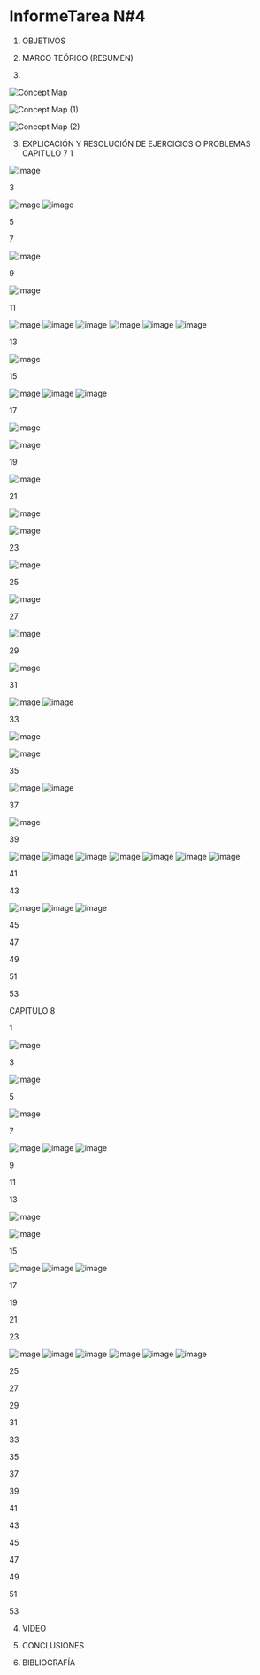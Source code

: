 # InformeTarea N#4


1. OBJETIVOS


2. MARCO TEÓRICO (RESUMEN)
3. 
![Concept Map](https://user-images.githubusercontent.com/93899720/147863625-5f3d4fd5-fe8e-4bed-ac57-4afcbca75355.jpg)

![Concept Map (1)](https://user-images.githubusercontent.com/93899720/147863627-7703425c-7ed9-406b-929a-7f2ecb9af55f.jpg)

![Concept Map (2)](https://user-images.githubusercontent.com/93899720/147863624-7fadc0e8-666a-4c43-bf0a-4f26da1973cc.jpg)

3. EXPLICACIÓN Y RESOLUCIÓN DE EJERCICIOS O PROBLEMAS
CAPITULO 7
1

![image](https://user-images.githubusercontent.com/93899720/146823088-dea1b507-cb8c-42cf-a959-e34cacfd4df7.png)

3

![image](https://user-images.githubusercontent.com/93899720/147894777-600c8e6a-54b6-4272-b7e8-56edf853b909.png)
![image](https://user-images.githubusercontent.com/93899720/147894787-530d8139-de80-43c3-a519-6539886218af.png)


5


7

![image](https://user-images.githubusercontent.com/93899720/147894798-3b8dc166-74df-44af-b82a-1ec3807c11df.png)


9

![image](https://user-images.githubusercontent.com/93899720/146823142-598c52e6-9215-436f-b383-006e9bd9d7b2.png)


11

![image](https://user-images.githubusercontent.com/93899720/147894807-e0224cbd-686d-4d98-bf96-45b4d50979ac.png)
![image](https://user-images.githubusercontent.com/93899720/147894820-41a7c683-ce20-4274-87cf-448ca2d3890c.png)
![image](https://user-images.githubusercontent.com/93899720/147894831-1ffa8515-717b-4d7f-8605-20258163f450.png)
![image](https://user-images.githubusercontent.com/93899720/147894837-98367b1f-871b-4b00-83f9-7fb815879864.png)
![image](https://user-images.githubusercontent.com/93899720/147894844-e40dc064-4465-4b62-993f-8e39528f62ff.png)
![image](https://user-images.githubusercontent.com/93899720/147894856-7435f23b-838a-4761-9b0d-190f7beb8e7d.png)


13

![image](https://user-images.githubusercontent.com/93899720/146823225-668ac3bd-e7af-4d3d-9b71-ba4d4873408b.png)

15

![image](https://user-images.githubusercontent.com/93899720/147898061-17ce7d40-8b75-483c-87d4-9cc81fc105b7.png)
![image](https://user-images.githubusercontent.com/93899720/147898071-5803859b-a7b5-4750-a788-c7087c79b775.png)
![image](https://user-images.githubusercontent.com/93899720/147898084-56f21783-c467-425c-9ca7-a570f5b73d89.png)


17

![image](https://user-images.githubusercontent.com/93899720/146823728-81ec332e-cbc9-49f9-b6ec-d4e4923e3b51.png)


![image](https://user-images.githubusercontent.com/93899720/146823782-cc1d62d8-9765-49e6-8488-203fd3ae6669.png)

19

![image](https://user-images.githubusercontent.com/93899720/147894867-b0e1820a-cb04-4289-88e5-19a5aa383da6.png)


21

![image](https://user-images.githubusercontent.com/93899720/146823814-61583633-c64d-4d28-8a3c-7d2479b761f4.png)


![image](https://user-images.githubusercontent.com/93899720/146823847-215fb2f7-5a63-4415-bdba-a61253bf5045.png)


23

![image](https://user-images.githubusercontent.com/93899720/147894876-9682b9fb-6d7a-4059-bc78-7ad0fbd61e9b.png)


25

![image](https://user-images.githubusercontent.com/93899720/146824158-9f5028de-f425-4d8e-9b44-5158a16ea2ac.png)


27

![image](https://user-images.githubusercontent.com/93899720/147894885-782c937c-d901-49e7-94ca-86c0a55980e0.png)


29

![image](https://user-images.githubusercontent.com/93899720/146824277-d2278c85-68b0-4f03-8da2-46090ebe967e.png)


31

![image](https://user-images.githubusercontent.com/93899720/147894892-1ce33f13-89cd-47fe-8b09-7bfa0436ba93.png)
![image](https://user-images.githubusercontent.com/93899720/147894894-a9e73618-9d10-459d-a1b8-7c0bc142d211.png)


33

![image](https://user-images.githubusercontent.com/93899720/146824686-7b163226-4759-46ab-8e79-7cf20592e483.png)

![image](https://user-images.githubusercontent.com/93899720/146824724-eb226431-5186-4b5d-b0d8-2940c2173db4.png)


35

![image](https://user-images.githubusercontent.com/93899720/147894903-7fc5eee6-91cf-44bd-97a6-e1f9aadd7c5a.png)
![image](https://user-images.githubusercontent.com/93899720/147894905-ba2f9314-e93a-4d1f-8e24-9addeeec5a29.png)


37

![image](https://user-images.githubusercontent.com/93899720/146824959-a478119b-3fcc-40f3-b42c-d8817b58afda.png)


39

![image](https://user-images.githubusercontent.com/93899720/147894914-079df539-12c4-4ac9-8f72-9a899448d014.png)
![image](https://user-images.githubusercontent.com/93899720/147894917-7056b251-0556-4e9e-b86b-1b374cde361d.png)
![image](https://user-images.githubusercontent.com/93899720/147894921-ac2cfca7-e69d-4b85-aa79-efc30e84d52d.png)
![image](https://user-images.githubusercontent.com/93899720/147894927-9c78d896-295f-4e4e-821e-a093224fe73c.png)
![image](https://user-images.githubusercontent.com/93899720/147894930-847e4d6a-ef2c-4344-a62a-39082474e4b4.png)
![image](https://user-images.githubusercontent.com/93899720/147894935-9cdb2b63-862d-4951-becd-4bb06a2db233.png)
![image](https://user-images.githubusercontent.com/93899720/147895014-7cefd9a6-6ae8-40c7-9edb-3a19d2635229.png)


41


43

![image](https://user-images.githubusercontent.com/93899720/147898117-39ff0a5c-92c3-454e-9f7e-7efa75f141a8.png)
![image](https://user-images.githubusercontent.com/93899720/147898123-1dbc64ea-ec87-498a-8993-d6b367e15c28.png)
![image](https://user-images.githubusercontent.com/93899720/147898127-4bcd81ac-ece3-464d-a8eb-4505214c82ad.png)


45


47


49


51


53




CAPITULO 8

1

![image](https://user-images.githubusercontent.com/93899720/146825046-eea3ed40-5381-40d7-8e91-d44145743553.png)


3

![image](https://user-images.githubusercontent.com/93899720/147898245-43ecd55a-af2b-4051-a562-a6bbf91c4438.png)


5

![image](https://user-images.githubusercontent.com/93899720/146826150-cedc0cbd-fed2-4514-9695-b31938da3f19.png)


7

![image](https://user-images.githubusercontent.com/93899720/147901173-967331b6-3b39-457e-9de1-e829c73c6aec.png)
![image](https://user-images.githubusercontent.com/93899720/147901177-e8990338-fa29-4b2f-bc38-f75b1833adac.png)
![image](https://user-images.githubusercontent.com/93899720/147901201-005cda98-f96b-4548-9b0a-3d8486e5342f.png)


9


11


13

![image](https://user-images.githubusercontent.com/93899720/146826325-aa3bec52-5534-4cca-8442-7c194336e625.png)

![image](https://user-images.githubusercontent.com/93899720/146826396-47e100b4-920c-41fa-8d52-013373485086.png)


15

![image](https://user-images.githubusercontent.com/93899720/147902497-845108eb-7da5-4316-8e03-adcadd3d16b3.png)
![image](https://user-images.githubusercontent.com/93899720/147902507-6eb08586-eb8d-491e-b406-3c98471258fb.png)
![image](https://user-images.githubusercontent.com/93899720/147902523-5fb54b7b-a702-4c57-98bf-8bb2222fb6b7.png)


17


19


21


23

![image](https://user-images.githubusercontent.com/93899720/147903652-8a703527-9880-4255-92bc-dbd9e4282d51.png)
![image](https://user-images.githubusercontent.com/93899720/147998617-361226e4-9b0d-432f-aa09-4eba272d7f20.png)
![image](https://user-images.githubusercontent.com/93899720/147998640-e70f5bb7-9f2d-4201-883e-006ee12a880b.png)
![image](https://user-images.githubusercontent.com/93899720/147998658-b7f636ca-eada-4ecc-9bdb-139673c8fedb.png)
![image](https://user-images.githubusercontent.com/93899720/147998668-8ac43cbd-dab4-4c11-bde5-6dc9c224f19f.png)
![image](https://user-images.githubusercontent.com/93899720/147998673-88afdfd2-8a1e-4ee1-93d7-61c24f6b814e.png)


25


27


29


31


33


35


37


39


41


43


45


47


49


51


53


4. VIDEO


5. CONCLUSIONES


6. BIBLIOGRAFÍA

